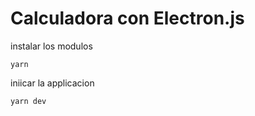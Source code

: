 # Calculadora con Electron.js

instalar los modulos
```
yarn 
```

iniicar la applicacion
```
yarn dev
```
